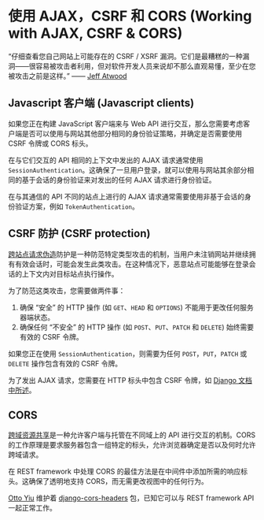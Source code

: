 # 使用 AJAX，CSRF 和 CORS (Working with AJAX, CSRF & CORS)
“仔细查看您自己网站上可能存在的 CSRF / XSRF 漏洞。它们是最糟糕的一种漏洞——很容易被攻击者利用，但对软件开发人员来说却不那么直观易懂，至少在您被攻击之前是这样。” —— [Jeff Atwood](https://blog.codinghorror.com/preventing-csrf-and-xsrf-attacks/)

## Javascript 客户端 (Javascript clients)
如果您正在构建 JavaScript 客户端来与 Web API 进行交互，那么您需要考虑客户端是否可以使用与网站其他部分相同的身份验证策略，并确定是否需要使用 CSRF 令牌或 CORS 标头。

在与它们交互的 API 相同的上下文中发出的 AJAX 请求通常使用 `SessionAuthentication`。这确保了一旦用户登录，就可以使用与网站其余部分相同的基于会话的身份验证来对发出的任何 AJAX 请求进行身份验证。

在与其通信的 API 不同的站点上进行的 AJAX 请求通常需要使用非基于会话的身份验证方案，例如 `TokenAuthentication`。

## CSRF 防护 (CSRF protection)
[跨站点请求伪造](https://www.owasp.org/index.php/Cross-Site_Request_Forgery_(CSRF))防护是一种防范特定类型攻击的机制，当用户未注销网站并继续拥有有效会话时，可能会发生此类攻击。在这种情况下，恶意站点可能能够在登录会话的上下文内对目标站点执行操作。

为了防范这类攻击，您需要做两件事：

1. 确保 “安全” 的 HTTP 操作 (如 `GET`、`HEAD` 和 `OPTIONS`) 不能用于更改任何服务器端状态。
2. 确保任何 “不安全” 的 HTTP 操作 (如 `POST`、`PUT`、`PATCH` 和 `DELETE`) 始终需要有效的 CSRF 令牌。

如果您正在使用 `SessionAuthentication`，则需要为任何 `POST`，`PUT`，`PATCH` 或 `DELETE` 操作包含有效的 CSRF 令牌。

为了发出 AJAX 请求，您需要在 HTTP 标头中包含 CSRF 令牌，如 [Django 文档中所述](https://docs.djangoproject.com/en/stable/ref/csrf/#ajax)。

## CORS
[跨域资源共享](https://www.w3.org/TR/cors/)是一种允许客户端与托管在不同域上的 API 进行交互的机制。CORS 的工作原理是要求服务器包含一组特定的标头，允许浏览器确定是否以及何时允许跨域请求。

在 REST framework 中处理 CORS 的最佳方法是在中间件中添加所需的响应标头。这确保了透明地支持 CORS，而无需更改视图中的任何行为。

[Otto Yiu](https://github.com/ottoyiu/) 维护着 [django-cors-headers](https://github.com/ottoyiu/django-cors-headers/) 包，已知它可以与 REST framework API 一起正常工作。
